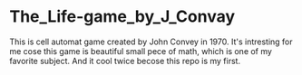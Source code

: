 # The_Life-game_by_J_Convay
This is cell automat game created by John Convey in 1970. It's intresting for me cose this game is  beautiful small pece of math, which is one of my favorite subject. And it cool twice becose this repo is my first.
